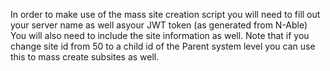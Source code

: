 In order to make use of the mass site creation script you will need to fill out your server name as well asyour JWT token (as generated from N-Able)
You will also need to include the site information as well.
Note that if you change site id from 50 to a child id of the Parent system level you can use this to mass create subsites as well.
